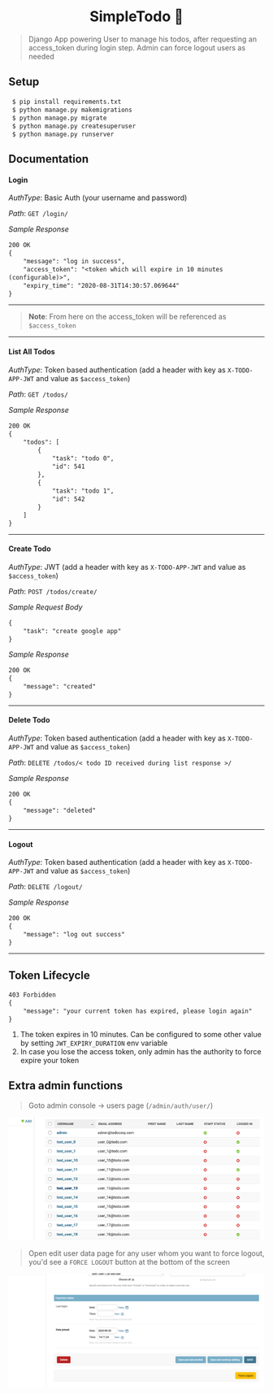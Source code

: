 <h1 align="center">SimpleTodo 📝</h1>

> Django App powering User to manage his todos, after requesting an access_token during login step. Admin can force logout users as needed

## Setup
```
 $ pip install requirements.txt
 $ python manage.py makemigrations
 $ python manage.py migrate
 $ python manage.py createsuperuser
 $ python manage.py runserver
```

## Documentation

#### Login

*AuthType*: Basic Auth (your username and password)

*Path*: `GET /login/`

*Sample Response*
```
200 OK
{
    "message": "log in success",
    "access_token": "<token which will expire in 10 minutes (configurable)>",
    "expiry_time": "2020-08-31T14:30:57.069644"
}
```
--------------------

> **Note**: From here on the access_token will be referenced as ```$access_token```

--------------------

#### List All Todos

*AuthType*: Token based authentication (add a header with key as `X-TODO-APP-JWT` and value as `$access_token`)

*Path*: `GET /todos/`

*Sample Response*
```
200 OK
{
    "todos": [
        {
            "task": "todo 0",
            "id": 541
        },
        {
            "task": "todo 1",
            "id": 542
        }
    ]
}
```

--------------------

#### Create Todo

*AuthType*: JWT (add a header with key as `X-TODO-APP-JWT` and value as `$access_token`)

*Path*: `POST /todos/create/`

*Sample Request Body*
```
{
    "task": "create google app"
}
```


*Sample Response*
```
200 OK
{
    "message": "created"
}
```

--------------------

#### Delete Todo

*AuthType*: Token based authentication (add a header with key as `X-TODO-APP-JWT` and value as `$access_token`)

*Path*: `DELETE /todos/< todo ID received during list response >/`

*Sample Response*
```
200 OK
{
    "message": "deleted"
}
```

--------------------

#### Logout

*AuthType*: Token based authentication (add a header with key as `X-TODO-APP-JWT` and value as `$access_token`)

*Path*: `DELETE /logout/`

*Sample Response*
```
200 OK
{
    "message": "log out success"
}
```

--------------------

## Token Lifecycle
```
403 Forbidden
{
    "message": "your current token has expired, please login again"
}
```
1. The token expires in 10 minutes. Can be configured to some other value by setting `JWT_EXPIRY_DURATION` env variable
2. In case you lose the access token, only admin has the authority to force expire your token

## Extra admin functions

> Goto admin console -> users page (`/admin/auth/user/`)

![Admin console list user view](https://github.com/kunal-sanghvi/simpleTodo/blob/master/img/UserListView.png?raw=true)

> Open edit user data page for any user whom you want to force logout, you'd see a ``FORCE LOGOUT`` button at the bottom of the screen

![Admin force logout view](https://github.com/kunal-sanghvi/simpleTodo/blob/master/img/UserForceLogout.png?raw=true)